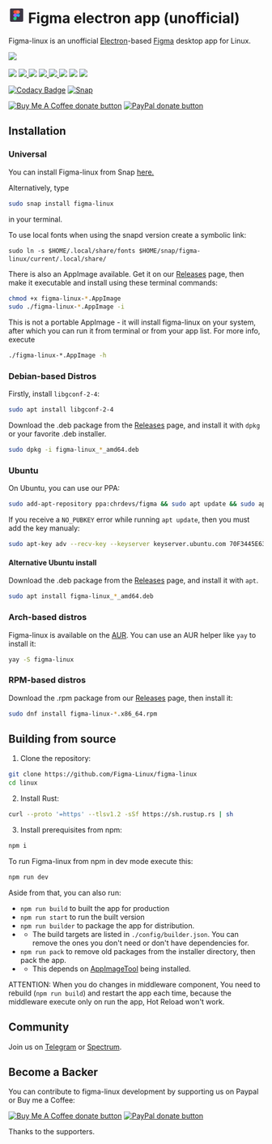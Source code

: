 # <img src="https://raw.githubusercontent.com/ChugunovRoman/figma-linux/master/resources/icons/128x128.png" width="32"> Figma electron app (unofficial)


Figma-linux is an unofficial [Electron](http://electron.atom.io)-based  [Figma](https://figma.com) desktop app for Linux.

<p>
	<img src="https://raw.githubusercontent.com/ChugunovRoman/figma-linux/master/images/screenshot1.jpg">
</p>

<p>
	<img src="https://img.shields.io/github/downloads/ChugunovRoman/figma-linux/total.svg" />
    <a href="https://github.com/ChugunovRoman/figma-linux/releases/latest">
        <img src="https://img.shields.io/github/release/ChugunovRoman/figma-linux.svg?label=latest%20release">
	</a>
	<img src="https://img.shields.io/github/last-commit/ChugunovRoman/figma-linux.svg">
    <a href="https://github.com/ChugunovRoman/figma-linux/issues">
        <img src="https://img.shields.io/github/issues/ChugunovRoman/figma-linux.svg">
	</a>
    <a href="https://github.com/ChugunovRoman/figma-linux/issues?q=is%3Aissue+is%3Aclosed">
        <img src="https://img.shields.io/github/issues-closed/ChugunovRoman/figma-linux.svg">
	</a>
	<img src="https://img.shields.io/github/languages/code-size/ChugunovRoman/figma-linux.svg">
	<img src="https://img.shields.io/github/repo-size/ChugunovRoman/figma-linux.svg">
    <a href="https://github.com/ChugunovRoman/figma-linux/stargazers">
		<img src="https://img.shields.io/github/stars/ChugunovRoman/figma-linux.svg?style=social&label=Stars">
	</a>
</p>

[![Codacy Badge](https://api.codacy.com/project/badge/Grade/d80ff1e7c3fe4da28e2e50a28d4ead7c)](https://www.codacy.com/manual/ChugunovRoman/figma-linux?utm_source=github.com&amp;utm_medium=referral&amp;utm_content=ChugunovRoman/figma-linux&amp;utm_campaign=Badge_Grade)
[![Snap](https://snapcraft.io/figma-linux/badge.svg)](https://snapcraft.io/figma-linux)

<p>
	<span class="badge-buymeacoffee"><a href="https://www.buymeacoffee.com/U5hnMuASy" title="Donate to this project using Buy Me A Coffee"><img src="https://img.shields.io/badge/buy%20me%20a%20coffee-donate-yellow.svg" alt="Buy Me A Coffee donate button" /></a></span>
	<span class="badge-paypal"><a href="https://www.paypal.com/cgi-bin/webscr?cmd=_s-xclick&hosted_button_id=4DNBUKPV6FBCY&source=url" title="Donate to this project using Paypal"><img src="https://img.shields.io/badge/paypal-donate-yellow.svg" alt="PayPal donate button" /></a></span>
</p>

## Installation
### Universal
You can install Figma-linux from Snap [here.](https://snapcraft.io/figma-linux)

Alternatively, type
```bash
sudo snap install figma-linux
```
in your terminal.

To use local fonts when using the snapd version create a symbolic link:

```
sudo ln -s $HOME/.local/share/fonts $HOME/snap/figma-linux/current/.local/share/
```

There is also an AppImage available.
Get it on our [Releases](https://github.com/Figma-Linux/figma-linux/releases) page, then make it executable and install using these terminal commands:
```bash
chmod +x figma-linux-*.AppImage
sudo ./figma-linux-*.AppImage -i
```
This is not a portable AppImage - it will install figma-linux on your system, after which you can run it from terminal or from your app list.
For more info, execute
```bash
./figma-linux-*.AppImage -h
```

### Debian-based Distros
Firstly, install `libgconf-2-4`:
```bash
sudo apt install libgconf-2-4
```
Download the .deb package from the [Releases](https://github.com/Figma-Linux/figma-linux/releases) page, and install it with `dpkg` or your favorite .deb installer.
```bash
sudo dpkg -i figma-linux_*_amd64.deb
```

### Ubuntu

On Ubuntu, you can use our PPA:
```bash
sudo add-apt-repository ppa:chrdevs/figma && sudo apt update && sudo apt install figma-linux -y
```

If you receive a `NO_PUBKEY` error while running `apt update`, then you must add the key manualy:
```bash
sudo apt-key adv --recv-key --keyserver keyserver.ubuntu.com 70F3445E637983CC
```

#### Alternative Ubuntu install

Download the .deb package from the [Releases](https://github.com/Figma-Linux/figma-linux/releases) page, and install it with `apt`.
```bash
sudo apt install figma-linux_*_amd64.deb
```

### Arch-based distros

Figma-linux is available on the [AUR](https://aur.archlinux.org/packages/figma-linux/).
You can use an AUR helper like `yay` to install it:
```bash
yay -S figma-linux
```
### RPM-based distros
Download the .rpm package from our [Releases](https://github.com/Figma-Linux/figma-linux/releases/latest) page, then install it:

```bash
sudo dnf install figma-linux-*.x86_64.rpm
```


## Building from source

1. Clone the repository:
```bash
git clone https://github.com/Figma-Linux/figma-linux
cd linux
```
2. Install Rust:
```bash
curl --proto '=https' --tlsv1.2 -sSf https://sh.rustup.rs | sh
```
3. Install prerequisites from npm:
```bash
npm i
```
To run Figma-linux from npm in dev mode execute this:
```bash
npm run dev
```
Aside from that, you can also run:

- ```npm run build``` to built the app for production
- ```npm run start``` to run the built version
- ```npm run builder``` to package the app for distribution.
- * The build targets are listed in ```./config/builder.json```. You can remove the ones you don't need or don't have dependencies for.
- ```npm run pack``` to remove old packages from the installer directory, then pack the app.
- * This depends on [AppImageTool](https://appimage.github.io/appimagetool/) being installed.


ATTENTION:
When you do changes in middleware component, You need to rebuild (`npm run build`) and restart the app each time, because the middleware execute only on run the app, Hot Reload won't work.



## Community

Join us on [Telegram](https://t.me/+UuHqsKx-vLJyBq4b) or [Spectrum](https://spectrum.chat/figma-linux).


## Become a Backer
You can contribute to figma-linux development by supporting us on Paypal or Buy me a Coffee:

<p>
	<span class="badge-buymeacoffee"><a href="https://www.buymeacoffee.com/U5hnMuASy" title="Donate to this project using Buy Me A Coffee"><img src="https://img.shields.io/badge/buy%20me%20a%20coffee-donate-yellow.svg" alt="Buy Me A Coffee donate button" /></a></span>
	<span class="badge-paypal"><a href="https://www.paypal.com/cgi-bin/webscr?cmd=_s-xclick&hosted_button_id=4DNBUKPV6FBCY&source=url" title="Donate to this project using Paypal"><img src="https://img.shields.io/badge/paypal-donate-yellow.svg" alt="PayPal donate button" /></a></span>
</p>

Thanks to the supporters.
